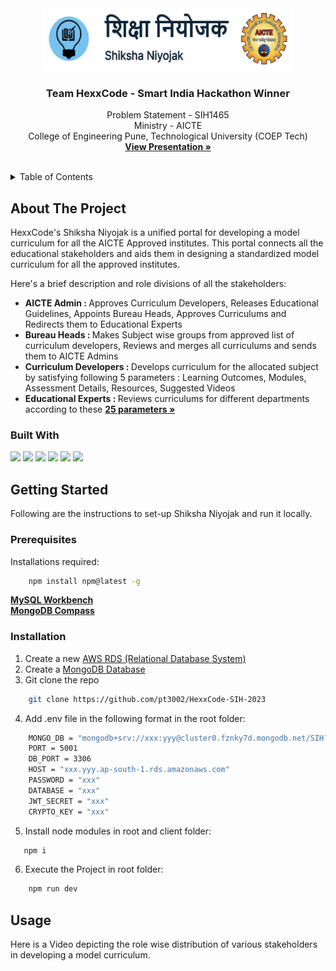 <div align="center">
  <a href="https://github.com/pt3002/HexxCode-SIH-2023">
    <img src="client/public/static/images/logo/completeLogo.JPG" alt="Logo" width="400" height="100">
  </a>

  <h3 align="center">Team HexxCode - Smart India Hackathon Winner</h3>

  <p align="center">
    Problem Statement - SIH1465
    <br />
    Ministry - AICTE
    <br />
    College of Engineering Pune, Technological University (COEP Tech)
    <br />
    <a href="https://www.canva.com/design/DAF3TheBPcE/mPds3cU6rbFVqEu2z2EPrw/edit?utm_content=DAF3TheBPcE&utm_campaign=designshare&utm_medium=link2&utm_source=sharebutton"><strong>View Presentation »</strong></a>
    <br />
    <br />
  </p>
</div>

<!-- TABLE OF CONTENTS -->
<details>
  <summary>Table of Contents</summary>
  <ol>
    <li>
      <a href="#about-the-project">About The Project</a>
      <ul>
        <li><a href="#built-with">Built With</a></li>
      </ul>
    </li>
    <li>
      <a href="#getting-started">Getting Started</a>
      <ul>
        <li><a href="#prerequisites">Prerequisites</a></li>
        <li><a href="#installation">Installation</a></li>
      </ul>
    </li>
    <li><a href="#usage">Usage</a></li>
    <li><a href="#roadmap">Roadmap</a></li>
    <li><a href="#contributing">Contributing</a></li>
    <li><a href="#contact">Contact</a></li>
    <li><a href="#acknowledgments">Acknowledgments</a></li>
  </ol>
</details>

## About The Project

HexxCode's Shiksha Niyojak is a unified portal for developing a model curriculum for all the AICTE Approved institutes. This portal connects all the educational stakeholders and aids them in designing a standardized model curriculum for all the approved institutes. 

Here's a brief description and role divisions of all the stakeholders:
* <b>AICTE Admin : </b> Approves Curriculum Developers, Releases Educational Guidelines, Appoints Bureau Heads, Approves Curriculums and Redirects them to Educational Experts 
* <b>Bureau Heads : </b> Makes Subject wise groups from approved list of curriculum developers, Reviews and merges all curriculums and sends them to AICTE Admins
* <b>Curriculum Developers : </b> Develops curriculum for the allocated subject by satisfying following 5 parameters : Learning Outcomes, Modules, Assessment Details, Resources, Suggested Videos
* <b>Educational Experts : </b> Reviews curriculums for different departments according to these <a href="https://github.com/pt3002/HexxCode-SIH-2023/tree/main/client/public/static/images/logo/EducationalRequirements.JPG"><strong>25 parameters »</strong></a>


### Built With

<p>
<img src="https://img.shields.io/badge/Amazon_AWS-FF9900?style=for-the-badge&logo=amazonaws&logoColor=white" />
<img src="https://img.shields.io/badge/MongoDB-4EA94B?style=for-the-badge&logo=mongodb&logoColor=white"/>
<img src = "https://img.shields.io/badge/MySQL-005C84?style=for-the-badge&logo=mysql&logoColor=white" />
<img src="https://img.shields.io/badge/Express.js-404D59?style=for-the-badge"/>
<img src="https://img.shields.io/badge/React-20232A?style=for-the-badge&logo=react&logoColor=61DAFB"/>
<img src="https://img.shields.io/badge/Node.js-43853D?style=for-the-badge&logo=node.js&logoColor=white"/>
</p>

<!-- GETTING STARTED -->
## Getting Started

Following are the instructions to set-up Shiksha Niyojak and run it locally.

### Prerequisites

Installations required:
```sh
    npm install npm@latest -g
```
<a href="https://www.mysql.com/products/workbench/"><strong>MySQL Workbench</strong></a>
<br />
<a href = "https://www.mongodb.com/products/tools/compass"><strong>MongoDB Compass</strong></a>

### Installation

1. Create a new <a href = "https://ap-south-1.console.aws.amazon.com/rds">AWS RDS (Relational Database System)</a>
2. Create a <a href = "https://www.mongodb.com/">MongoDB Database</a>
3. Git clone the repo
```sh
    git clone https://github.com/pt3002/HexxCode-SIH-2023
```
4. Add .env file in the following format in the root folder: 
```sh
    MONGO_DB = "mongodb+srv://xxx:yyy@cluster0.fznky7d.mongodb.net/SIH?retryWrites=true&w=majority"
    PORT = 5001
    DB_PORT = 3306
    HOST = "xxx.yyy.ap-south-1.rds.amazonaws.com"
    PASSWORD = "xxx"
    DATABASE = "xxx"
    JWT_SECRET = "xxx"
    CRYPTO_KEY = "xxx"
```
5. Install node modules in root and client folder:
 ```sh 
    npm i
```
6. Execute the Project in root folder:
```sh
    npm run dev
```
## Usage
Here is a Video depicting the role wise distribution of various stakeholders in developing a model curriculum.

